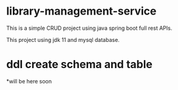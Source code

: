 # library-management-service

This is a simple CRUD project using java spring boot full rest APIs.

This project using jdk 11 and mysql database.

# ddl create schema and table
*will be here soon

